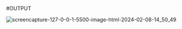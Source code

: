
#OUTPUT

![screencapture-127-0-0-1-5500-image-html-2024-02-08-14_50_49](https://github.com/Anuj5604/image-scroll/assets/155800082/a4b790f2-392b-4991-b130-ff2094bd1c39)
